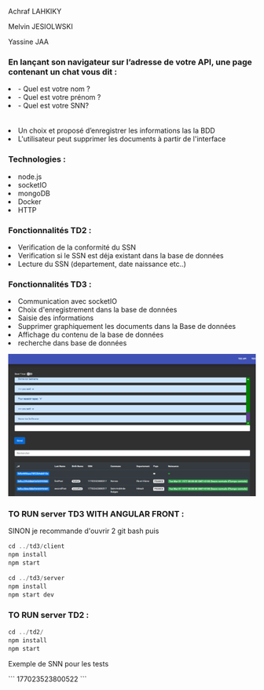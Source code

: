 <p>Achraf LAHKIKY</p>
<p>Melvin JESIOLWSKI</p>
<p>Yassine JAA</p>

<h3> En lançant son navigateur sur l’adresse de votre API, une page contenant un chat vous dit : </h3>

<li>- Quel est votre nom ?</li>
<li>- Quel est votre prénom ?</li>
<li>- Quel est votre SNN?</li>
<br></br>
<li>Un choix et proposé d’enregistrer les informations las la BDD</li>
<li>L'utilisateur peut supprimer les documents à partir de l'interface</li>

<h3> Technologies : </h3>

<li>node.js</li>
<li>socketIO</li>
<li>mongoDB</li>
<li>Docker</li>
<li>HTTP</li>

<h3> Fonctionnalités TD2 : </h3>

<li>Verification de la conformité du SSN</li>
<li>Verification si le SSN est déja existant dans la base de données</li>
<li>Lecture du SSN (departement, date naissance etc..)</li>

<h3> Fonctionnalités TD3 : </h3>

<li>Communication avec socketIO</li>
<li>Choix d'enregistrement dans la base de données</li>
<li>Saisie des informations</li>
<li>Supprimer graphiquement les documents dans la Base de données</li>
<li>Affichage du contenu de la base de données </li>
<li>recherche dans base de données</li>

![Alt text](capture.PNG?raw=true "On Start")

<h3> TO RUN server TD3 WITH ANGULAR FRONT  : </h3>
<p> SINON je recommande d'ouvrir 2 git bash puis </li>

```javascript
cd ../td3/client   
npm install 
npm start
```

```javascript
cd ../td3/server 
npm install 
npm start dev 
```

<h3> TO RUN server TD2 : </h3>

```javascript
cd ../td2/ 
npm install 
npm start
```
<p>Exemple de SNN pour les tests</p>
```
177023523800522
```



